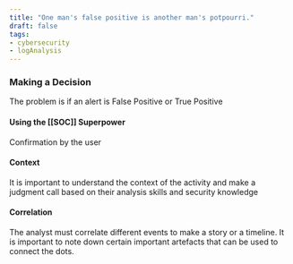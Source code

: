 ```yaml
---
title: "One man's false positive is another man's potpourri."
draft: false
tags:
- cybersecurity
- logAnalysis
---
```

### Making a Decision
The problem is if an alert is False Positive or True Positive

#### Using the [[SOC]] Superpower
Confirmation by the user

#### Context
It is important to understand the context of the activity and make a judgment call based on their analysis skills and security knowledge

#### Correlation
The analyst must correlate different events to make a story or a timeline.
It is important to note down certain important artefacts that can be used to connect the dots.
